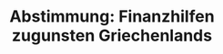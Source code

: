 ---
abstimmung:
  abstimmung: 1
  bundestagssitzung: 43
  datum: 29. Juni 2018
  legislaturperiode: 19
categories:
- Todo
data:
- title: Abstimmungsergebnis 20180629-data.pdf
  url: /res/2021-btw/abstimmungsergebnisse/20180629-data.pdf
- title: Abstimmungsergebnis 20180629_xls-data.xls
  url: /res/2021-btw/abstimmungsergebnisse/20180629_xls-data.xls
- title: Abstimmungsergebnis 20180629_xls-datacsv
  url: /res/2021-btw/abstimmungsergebnisse/csv/20180629_xls-datacsv
documents:
- local: /res/2021-btw/drucksachen/02961.pdf
  title: Drucksache 19/02961
  url: https://dip21.bundestag.de/dip21/btd/19/029/1902961.pdf
ergebnis:
  AfD:
    enthaltung: 0
    gesamt: 92
    ja: 0
    nein: 80
    nichtabgegeben: 12
    ungueltig: 0
  Bündnis 90/Die Grünen:
    enthaltung: 0
    gesamt: 67
    ja: 60
    nein: 0
    nichtabgegeben: 7
    ungueltig: 0
  Die Linke:
    enthaltung: 0
    gesamt: 69
    ja: 0
    nein: 57
    nichtabgegeben: 12
    ungueltig: 0
  FDP:
    enthaltung: 0
    gesamt: 80
    ja: 0
    nein: 75
    nichtabgegeben: 5
    ungueltig: 0
  cdu/csu:
    enthaltung: 7
    gesamt: 246
    ja: 211
    nein: 12
    nichtabgegeben: 16
    ungueltig: 0
  file: 20180629_xls-data.xls
  fraktionslos:
    enthaltung: 0
    gesamt: 2
    ja: 0
    nein: 2
    nichtabgegeben: 0
    ungueltig: 0
  spd:
    enthaltung: 0
    gesamt: 153
    ja: 138
    nein: 0
    nichtabgegeben: 15
    ungueltig: 0
layout: abstimmung
links:
- title: Link zu bundestag.de
  url: https://www.bundestag.de/parlament/plenum/abstimmung/abstimmung?id=529
preview: 'Deutscher Bundestag


  43. Sitzung des Deutschen Bundestages

  am Freitag, 29. Juni 2018


  Endgültiges Ergebnis der Namentlichen Abstimmung Nr. 1


  Antrag des Bundesministeriums der Finanzen

  Finanzhilfen zugunsten Griechenlands:

  Vierte und letzte Überprüfung des ESM-Anpassungsprogramms, mittelfristige

  schuldenbezogene Maßnahmen

  Drs. 19/2961'
tags:
- Todo
title: 'Abstimmung: Finanzhilfen zugunsten Griechenlands'
---